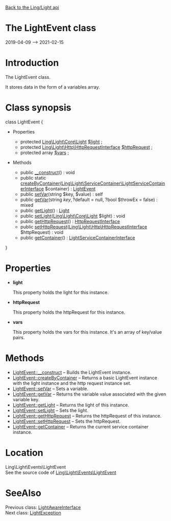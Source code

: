 [Back to the Ling/Light api](https://github.com/lingtalfi/Light/blob/master/doc/api/Ling/Light.md)



The LightEvent class
================
2019-04-09 --> 2021-02-15






Introduction
============

The LightEvent class.

It stores data in the form of a variables array.



Class synopsis
==============


class <span class="pl-k">LightEvent</span>  {

- Properties
    - protected [Ling\Light\Core\Light](https://github.com/lingtalfi/Light/blob/master/doc/api/Ling/Light/Core/Light.md) [$light](#property-light) ;
    - protected [Ling\Light\Http\HttpRequestInterface](https://github.com/lingtalfi/Light/blob/master/doc/api/Ling/Light/Http/HttpRequestInterface.md) [$httpRequest](#property-httpRequest) ;
    - protected array [$vars](#property-vars) ;

- Methods
    - public [__construct](https://github.com/lingtalfi/Light/blob/master/doc/api/Ling/Light/Events/LightEvent/__construct.md)() : void
    - public static [createByContainer](https://github.com/lingtalfi/Light/blob/master/doc/api/Ling/Light/Events/LightEvent/createByContainer.md)([Ling\Light\ServiceContainer\LightServiceContainerInterface](https://github.com/lingtalfi/Light/blob/master/doc/api/Ling/Light/ServiceContainer/LightServiceContainerInterface.md) $container) : [LightEvent](https://github.com/lingtalfi/Light/blob/master/doc/api/Ling/Light/Events/LightEvent.md)
    - public [setVar](https://github.com/lingtalfi/Light/blob/master/doc/api/Ling/Light/Events/LightEvent/setVar.md)(string $key, $value) : self
    - public [getVar](https://github.com/lingtalfi/Light/blob/master/doc/api/Ling/Light/Events/LightEvent/getVar.md)(string $key, ?$default = null, ?bool $throwEx = false) : mixed
    - public [getLight](https://github.com/lingtalfi/Light/blob/master/doc/api/Ling/Light/Events/LightEvent/getLight.md)() : [Light](https://github.com/lingtalfi/Light/blob/master/doc/api/Ling/Light/Core/Light.md)
    - public [setLight](https://github.com/lingtalfi/Light/blob/master/doc/api/Ling/Light/Events/LightEvent/setLight.md)([Ling\Light\Core\Light](https://github.com/lingtalfi/Light/blob/master/doc/api/Ling/Light/Core/Light.md) $light) : void
    - public [getHttpRequest](https://github.com/lingtalfi/Light/blob/master/doc/api/Ling/Light/Events/LightEvent/getHttpRequest.md)() : [HttpRequestInterface](https://github.com/lingtalfi/Light/blob/master/doc/api/Ling/Light/Http/HttpRequestInterface.md)
    - public [setHttpRequest](https://github.com/lingtalfi/Light/blob/master/doc/api/Ling/Light/Events/LightEvent/setHttpRequest.md)([Ling\Light\Http\HttpRequestInterface](https://github.com/lingtalfi/Light/blob/master/doc/api/Ling/Light/Http/HttpRequestInterface.md) $httpRequest) : void
    - public [getContainer](https://github.com/lingtalfi/Light/blob/master/doc/api/Ling/Light/Events/LightEvent/getContainer.md)() : [LightServiceContainerInterface](https://github.com/lingtalfi/Light/blob/master/doc/api/Ling/Light/ServiceContainer/LightServiceContainerInterface.md)

}




Properties
=============

- <span id="property-light"><b>light</b></span>

    This property holds the light for this instance.
    
    

- <span id="property-httpRequest"><b>httpRequest</b></span>

    This property holds the httpRequest for this instance.
    
    

- <span id="property-vars"><b>vars</b></span>

    This property holds the vars for this instance.
    It's an array of key/value pairs.
    
    



Methods
==============

- [LightEvent::__construct](https://github.com/lingtalfi/Light/blob/master/doc/api/Ling/Light/Events/LightEvent/__construct.md) &ndash; Builds the LightEvent instance.
- [LightEvent::createByContainer](https://github.com/lingtalfi/Light/blob/master/doc/api/Ling/Light/Events/LightEvent/createByContainer.md) &ndash; Returns a basic LightEvent instance with the light instance and the http request instance set.
- [LightEvent::setVar](https://github.com/lingtalfi/Light/blob/master/doc/api/Ling/Light/Events/LightEvent/setVar.md) &ndash; Sets a variable.
- [LightEvent::getVar](https://github.com/lingtalfi/Light/blob/master/doc/api/Ling/Light/Events/LightEvent/getVar.md) &ndash; Returns the variable value associated with the given variable key.
- [LightEvent::getLight](https://github.com/lingtalfi/Light/blob/master/doc/api/Ling/Light/Events/LightEvent/getLight.md) &ndash; Returns the light of this instance.
- [LightEvent::setLight](https://github.com/lingtalfi/Light/blob/master/doc/api/Ling/Light/Events/LightEvent/setLight.md) &ndash; Sets the light.
- [LightEvent::getHttpRequest](https://github.com/lingtalfi/Light/blob/master/doc/api/Ling/Light/Events/LightEvent/getHttpRequest.md) &ndash; Returns the httpRequest of this instance.
- [LightEvent::setHttpRequest](https://github.com/lingtalfi/Light/blob/master/doc/api/Ling/Light/Events/LightEvent/setHttpRequest.md) &ndash; Sets the httpRequest.
- [LightEvent::getContainer](https://github.com/lingtalfi/Light/blob/master/doc/api/Ling/Light/Events/LightEvent/getContainer.md) &ndash; Returns the current service container instance.





Location
=============
Ling\Light\Events\LightEvent<br>
See the source code of [Ling\Light\Events\LightEvent](https://github.com/lingtalfi/Light/blob/master/Events/LightEvent.php)



SeeAlso
==============
Previous class: [LightAwareInterface](https://github.com/lingtalfi/Light/blob/master/doc/api/Ling/Light/Core/LightAwareInterface.md)<br>Next class: [LightException](https://github.com/lingtalfi/Light/blob/master/doc/api/Ling/Light/Exception/LightException.md)<br>
